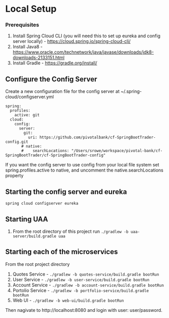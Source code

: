 # Local Setup

### Prerequisites
1. Install Spring Cloud CLI (you will need this to set up eureka and config server locally) - https://cloud.spring.io/spring-cloud-cli/
3. Install Java8 - https://www.oracle.com/technetwork/java/javase/downloads/jdk8-downloads-2133151.html
4. Install Gradle - https://gradle.org/install/ 

## Configure the Config Server
Create a new configuration file for the config server at ~/.spring-cloud/configserver.yml
```
spring:
  profiles:
    active: git
  cloud:
    config:
      server:
        git:
          uri: https://github.com/pivotalbank/cf-SpringBootTrader-config.git
       # native:
       #    searchLocations: "/Users/srowe/workspace/pivotal-bank/cf-SpringBootTrader/cf-SpringBootTrader-config"
```

If you want the config server to use config from your local file system set spring.profiles.active to native, and uncomment the native.searchLocations property

## Starting the config server and eureka
```spring cloud configserver eureka```


## Starting UAA
1. From the root directory of this project run ```./gradlew -b uaa-server/build.gradle uaa ```

## Starting each of the microservices
From the root project directory 
1. Quotes Service - ```./gradlew -b quotes-service/build.gradle bootRun ```
2. User Service - ```./gradlew -b user-service/build.gradle bootRun ```
3. Account Service - ```./gradlew -b account-service/build.gradle bootRun ```
4. Portolio Service - ```./gradlew -b portfolio-service/build.gradle bootRun ```
5. Web UI - ```./gradlew -b web-ui/build.gradle bootRun ```

Then nagivate to http://localhost:8080 and login with user: user/password.